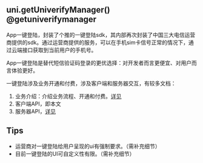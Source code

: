 ## uni.getUniverifyManager() @getuniverifymanager

<!-- UTSAPIJSON.getUniverifyManager.description -->

App一键登陆，封装了个推的一键登陆sdk，其内部再次封装了中国三大电信运营商提供的sdk。通过运营商提供的服务，可以在手机sim卡信号正常的情况下，通过云端接口获取到当前用户的手机号。

App一键登陆是替代短信验证码登录的更优选择：对开发者而言更便宜、对用户而言体验更好。

一键登陆涉及业务开通和付费，涉及客户端和服务器交互，有较多文档：
1. 业务介绍：介绍业务流程、开通和付费。[详见](https://uniapp.dcloud.net.cn/univerify.html)
2. 客户端API，即本文
3. 服务器API，[详见](https://uniapp.dcloud.net.cn/uniCloud/uni-login/dev.html)

<!-- UTSAPIJSON.getUniverifyManager.param -->

<!-- UTSAPIJSON.getUniverifyManager.returnValue -->

<!-- UTSAPIJSON.getUniverifyManager.compatibility -->

<!-- UTSAPIJSON.getUniverifyManager.tutorial -->

<!-- UTSAPIJSON.uni-verify.example -->

## Tips
- 运营商对一键登陆给用户呈现的ui有强制要求。（需补充细节）
- 目前一键登陆的UI可自定义性有限。（需补充细节）

<!-- UTSAPIJSON.general_type.name -->

<!-- UTSAPIJSON.general_type.param -->